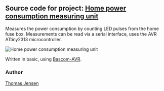 ## Source code for project: [Home power consumption measuring unit](https://www.uctrl.net/p/15)

Measures the power consumption by counting LED pulses from the home fuse box. Measurements can be read via a serial interface, uses the AVR ATtiny2313 microcontroller.

![Home power consumption measuring unit](https://cdn.uctrl.net/images/sized/width/md/19/4/419-width-md.jpeg)

Written in basic, using [Bascom-AVR](http://www.mcselec.com/).

### Author
[Thomas Jensen](https://www.uctrl.net/@hebron)

